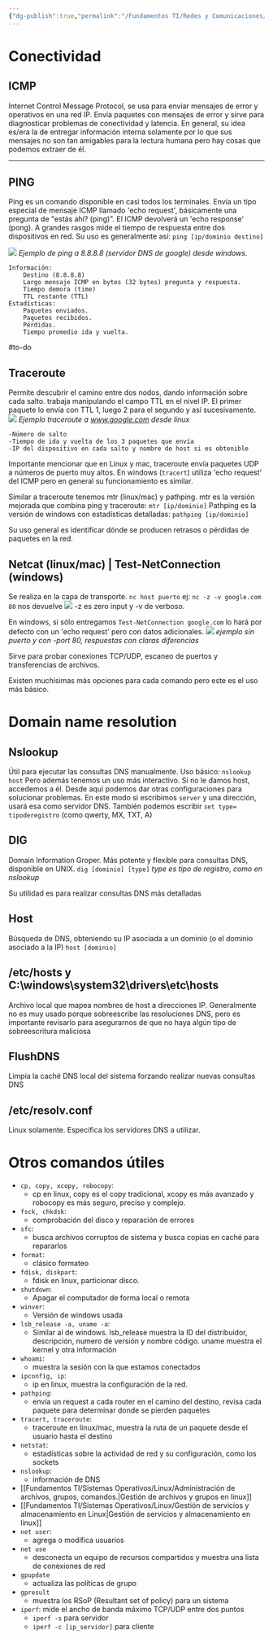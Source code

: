 ```yaml
---
{"dg-publish":true,"permalink":"/Fundamentos TI/Redes y Comunicaciones/06 Solución de problemas/"}
---
```


# Conectividad

## ICMP
Internet Control Message Protocol, se usa para enviar mensajes de error y operativos en una red IP. Envía paquetes con mensajes de error y sirve para diagnosticar problemas de conectividad y latencia. En general, su idea es/era la de entregar información interna solamente por lo que sus mensajes no son tan amigables para la lectura humana pero hay cosas que podemos extraer de él.

---

## PING
Ping es un comando disponible en casi todos los terminales. Envía un tipo especial de mensaje ICMP llamado 'echo request', básicamente una pregunta de "estás ahí? (ping)".
El ICMP devolverá un 'echo response' (pong).
A grandes rasgos mide el tiempo de respuesta entre dos dispositivos en red.
Su uso es generalmente así:
`ping [ip/dominio destino]`

![](https://i.imgur.com/ASmGedZ.png)
*Ejemplo de ping a 8.8.8.8 (servidor DNS de google) desde windows.*
``` 
Información:
	Destino (8.8.8.8)
	Largo mensaje ICMP en bytes (32 bytes) pregunta y respuesta.
	Tiempo demora (time)
	TTL restante (TTL)
Estadísticas:
	Paquetes enviados.
	Paquetes recibidos.
	Pérdidas.
	Tiempo promedio ida y vuelta.
```
#to-do 

## Traceroute
Permite descubrir el camino entre dos nodos, dando información sobre cada salto.
trabaja manipulando el campo TTL en el nivel IP. El primer paquete lo envía con TTL 1, luego 2 para el segundo y así sucesivamente.
![](https://i.imgur.com/eZrOC5I.png)
*Ejemplo traceroute a www.google.com desde linux*
```
-Número de salto
-Tiempo de ida y vuelta de los 3 paquetes que envía
-IP del dispositivo en cada salto y nombre de host si es obtenible
```
Importante mencionar que en Linux y mac, traceroute envía paquetes UDP a números de puerto muy altos. En windows (`tracert`) utiliza 'echo request' del ICMP pero en general su funcionamiento es similar.

Similar a traceroute tenemos mtr (linux/mac) y pathping.
mtr es la versión mejorada que combina ping y traceroute:
`mtr [ip/dominio]`
Pathping es la versión de windows con estadísticas detalladas:
`pathping [ip/dominio]`

Su uso general es identificar dónde se producen retrasos o pérdidas de paquetes en la red.

## Netcat (linux/mac) | Test-NetConnection (windows)
Se realiza en la capa de transporte.
`nc host puerto` ej:
`nc -z -v google.com 80` nos devuelve
![](https://i.imgur.com/UbOG5ZZ.png)
-z es zero input y -v de verboso.

En windows, si sólo entregamos `Test-NetConnection google.com` lo hará por defecto con un 'echo request' pero con datos adicionales.
![](https://i.imgur.com/hVuWGCm.png)
*ejemplo sin puerto y con -port 80, respuestas con claras diferencias*

Sirve para probar conexiones TCP/UDP, escaneo de puertos y transferencias de archivos.

Existen muchísimas más opciones para cada comando pero este es el uso más básico.

# Domain name resolution

## Nslookup
Útil para ejecutar las consultas DNS manualmente.
Uso básico: `nslookup host`
Pero además tenemos un uso más interactivo. Si no le damos host, accedemos a él.
Desde aquí podemos dar otras configuraciones para solucionar problemas. En este modo si escribimos `server` y una dirección, usará esa como servidor DNS.
También podemos escribir `set type= tipoderegistro` (como qwerty, MX, TXT, A)

## DIG
Domain Information Groper. Más potente y flexible para consultas DNS, disponible en UNIX.
`dig [dominio] [type]`
*type es tipo de registro, como en nslookup*

Su utilidad es para realizar consultas DNS más detalladas
## Host
Búsqueda de DNS, obteniendo su IP asociada a un dominio (o el dominio asociado a la IP)
`host [dominio]`

## /etc/hosts y C:\\windows\\system32\\drivers\\etc\\hosts
Archivo local que mapea nombres de host a direcciones IP.
Generalmente no es muy usado porque sobreescribe las resoluciones DNS, pero es importante revisarlo para asegurarnos de que no haya algún tipo de sobreescritura maliciosa

## FlushDNS
Limpia la caché DNS local del sistema forzando realizar nuevas consultas DNS

## /etc/resolv.conf
Linux solamente. Especifica los servidores DNS a utilizar.

# Otros comandos útiles
- `cp, copy, xcopy, robocopy`:
	- cp en linux, copy es el copy tradicional, xcopy es más avanzado y robocopy es más seguro, preciso y complejo.
- `fsck, chkdsk`:
	- comprobación del disco y reparación de errores
- `sfc`:
	- busca archivos corruptos de sistema y busca copias en caché para repararlos
- `format`:
	- clásico formateo
- `fdisk, diskpart`:
	- fdisk en linux, particionar disco.
- `shutdown`:
	- Apagar el computador de forma local o remota
- `winver`:
	- Versión de windows usada
- `lsb_release -a, uname -a`:
	- Similar al de windows. lsb_release muestra la ID del distribuidor, descripción, numero de versión y nombre código. uname muestra el kernel y otra información
- `whoami`:
	- muestra la sesión con la que estamos conectados
- `ipconfig, ip`:
	- ip en linux, muestra la configuración de la red.
- `pathping`:
	- envía un request a cada router en el camino del destino, revisa cada paquete para determinar donde se pierden paquetes
- `tracert, traceroute`:
	- traceroute en linux/mac, muestra la ruta de un paquete desde el usuario hasta el destino
- `netstat`:
	- estadísticas sobre la actividad de red y su configuración, como los sockets
- `nslookup`:
	- información de DNS
- [[Fundamentos TI/Sistemas Operativos/Linux/Administración de archivos, grupos, comandos.\|Gestión de archivos y grupos en linux]]
- [[Fundamentos TI/Sistemas Operativos/Linux/Gestión de servicios y almacenamiento en Linux\|Gestión de servicios y almacenamiento en linux]]
- `net user`:
	- agrega o modifica usuarios
- `net use`
	- desconecta un equipo de recursos compartidos y muestra una lista de conexiones de red
- `gpupdate`
	- actualiza las políticas de grupo
- `gpresult`
	- muestra los RSoP (Resultant set of policy) para un sistema
- `iperf`: mide el ancho de banda máximo TCP/UDP entre dos puntos
	- `iperf -s` para servidor
	- `iperf -c [ip_servidor]` para cliente
